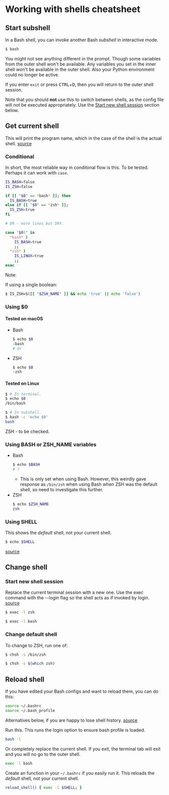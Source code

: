 # Working with shells cheatsheet


## Start subshell

In a Bash shell, you can invoke another Bash *subshell* in interactive mode.

```sh
$ bash
```

You might not see anything different in the prompt. Though  some variables from the outer shell won't be available. Any variables you set in the inner shell won't be available in the outer shell. Also your Python environment could no longer be active.

If you enter `exit` or press <kbd>CTRL</kbd>+<kbd>D</kbd>, then you will return to the outer shell session.

Note that you should **not** use this to switch between shells, as the config file will not be executed appropriately. Use the [Start new shell session](start-new-shell-session) section below.


## Get current shell

This will print the program name, which in the case of the shell is the actual shell. [source](https://stackoverflow.com/questions/3327013/how-to-determine-the-current-shell-im-working-on)

### Conditional

In short, the most reliable way in conditonal flow is this. To be tested. Perhaps it can work with `case`.

```sh
IS_BASH=false
IS_ZSH=false

if [[ "$0" == *bash* ]]; then
  IS_BASH=true
else if [[ "$0" == *zsh* ]];
  IS_ZSH=true
fi

# OR - more lines but DRY.

case "$0)" in
  *bash* )
    IS_BASH=true
    ;;
  *zsh* )
    IS_LINUX=true
    ;;
esac
```

Note:

If using a single boolean:

```sh
$ IS_ZSH=$([[ "$ZSH_NAME" ]] && echo 'true' || echo 'false')
```


### Using $0

#### Tested on macOS

- Bash
	```sh
	$ echo $0
	-bash
	# Or
	
	```
- ZSH
	```sh
	$ echo $0
	-zsh
	```

#### Tested on Linux

```sh
$ # In terminal.
$ echo $0
/bin/bash
```

```sh
$ # In subshell.
$ bash -c 'echo $0'
bash
```

ZSH - to be checked.

### Using BASH or ZSH_NAME variables

- Bash
	```sh
	$ echo $BASH
	# ?
	```
	- This is only set when using Bash. However, this weirdly gave response as `/bin/zsh` when using Bash when ZSH was the default shell, so need to investigate this further.
- ZSH
	```sh
	$ echo $ZSH_NAME
	zsh
	```

### Using SHELL

This shows the _default_ shell, not your current shell.

```sh
$ echo $SHELL
```

[source](https://stackoverflow.com/questions/3327013/how-to-determine-the-current-shell-im-working-on)


## Change shell

### Start new shell session

Replace the current terminal session with a new one. Use the exec command with the --login flag so the shell acts as if invoked by login. [source](https://www.gnu.org/software/bash/manual/html_node/Invoking-Bash.html)

```sh
$ exec -l zsh

$ exec -l bash
```

### Change default shell

To change to ZSH, run one of:

```sh
$ chsh -s /bin/zsh

$ chsh -s $(which zsh)
```


## Reload shell

If you have edited your Bash configs and want to reload them, you can do this:

```sh
source ~/.bashrc
source ~/.bash_profile
```

Alternatives below, if you are happy to lose shell history. [source](https://stackoverflow.com/questions/4608187/how-to-reload-bash-profile-from-the-command-line)

Run this. This runs the login option to ensure bash profile is loaded.

```sh
bash -l
```

Or completely replace the current shell. If you exit, the terminal tab will exit and you will no go to the outer shell.

```sh
exec -l bash
```

Create an function in your `~/.bashrc` if you easily run it. This reloads the _default_ shell, not your current shell.

```sh
reload_shell() { exec -l $SHELL; }
```

